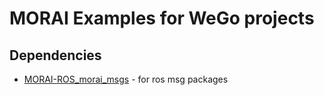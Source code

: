 # MORAI Examples for WeGo projects

## Dependencies
- [MORAI-ROS_morai_msgs](https://github.com/MORAI-Autonomous/MORAI-ROS_morai_msgs) - for ros msg packages
